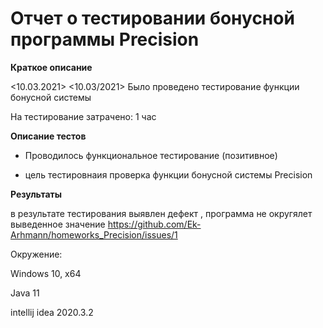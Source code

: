 # Отчет о тестировании бонусной программы Precision 

**Краткое описание**

<10.03.2021> <10.03/2021> Было проведено тестирование функции бонусной системы 

На тестирование затрачено: 1 час

**Описание тестов**

- Проводилось функциональное тестирование (позитивное)

- цель тестировнаия проверка функции бонусной системы Precision

**Результаты**

в результате тестирования выявлен дефект , программа не округялет выведенное значение 
https://github.com/Ek-Arhmann/homeworks_Precision/issues/1


Окружение:

Windows 10, x64

Java 11

intellij idea 2020.3.2
